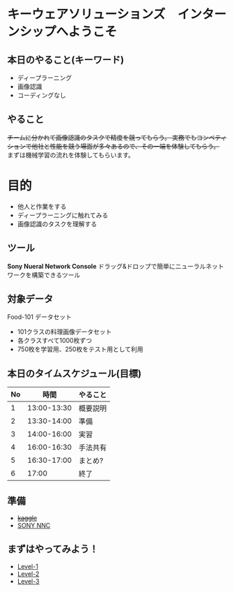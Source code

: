 # キーウェアソリューションズ　インターンシップへようこそ

## 本日のやること(キーワード)
- ディープラーニング
- 画像認識
- コーディングなし

## やること
~~チームに分かれて画像認識のタスクで精度を競ってもらう。
実務でもコンペティションで他社と性能を競う場面が多々あるので、その一端を体験してもらう。~~  
まずは機械学習の流れを体験してもらいます。

# 目的
- 他人と作業をする
- ディープラーニングに触れてみる
- 画像認識のタスクを理解する

## ツール
**Sony Nueral Network Console**
ドラッグ&ドロップで簡単にニューラルネットワークを構築できるツール

## 対象データ
Food-101 データセット
- 101クラスの料理画像データセット
- 各クラスすべて1000枚ずつ
- 750枚を学習用、250枚をテスト用として利用

## 本日のタイムスケジュール(目標)
|No |    時間     | やること |
|---|-------------|----------|
| 1 | 13:00-13:30 | 概要説明 |
| 2 | 13:30-14:00 | 準備     |
| 3 | 14:00-16:00 | 実習     |
| 4 | 16:00-16:30 | 手法共有 |
| 5 | 16:30-17:00 | まとめ?  |
| 6 | 17:00       | 終了     |

## 準備
- ~~[kaggle](./kaggle.html)~~
- [SONY NNC](./sony_nnc.html)

## まずはやってみよう！
- [Level-1](./level-1/index.html)
- [Level-2](./level-2/index.html)
- [Level-3](./level-3/index.html)

